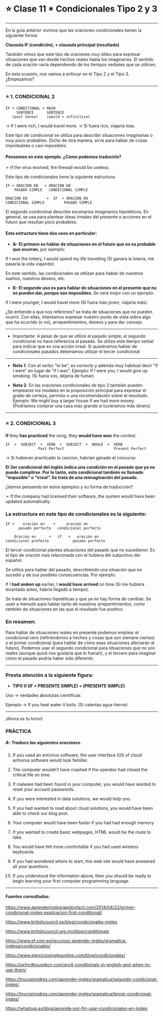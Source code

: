 # :star: Clase 11 * Condicionales Tipo 2 y 3

---

En la guía anterior vivimos que las oraciones condicionales tienen la siguiente forma:

**Clausula IF (condición), + clausula principal (resultado)**

También vimos que este tipo de oraciones muy útiles para expresar situaciones que van desde hechos reales hasta los imaginarios. El sentido de cada oración varía dependiendo de los tiempos verbales que se utilicen.

En esta ocasión, nos vamos a enfocar en el Tipo 2 y el Tipo 3. ¿Empezamos?

---

### :star: 1. CONDICIONAL 2

```
IF + CONDITIONAL + MAIN
     SENTENCE      SENTENCE
   (past tense)    (would + infinitive)   
```

-> If I were rich, I would travel more. -> Si fuera rico, viajaria mas.

Este tipo de condicional se utiliza para describir situaciones imaginarias o muy poco probables. Dicho de otra manera, sirve para hablar de cosas improbables o casi imposibles.

#### Pensemos en este ejemplo. ¿Cómo podemos traducirlo?

➢ If the virus evolved, the firewall would be useless.

Este tipo de condicionales tiene la siguiente estructura:

```
IF + ORACION EN   + ORACION EN 
    PASADO SIMPLE   CONDICIONAL SIMPLE
```



```
ORACION EN         +  IF  + ORACION EN 
CONDICIONAL SIMPLE         PASADO SIMPLE
```

El segundo condicional describe escenarios imaginarios hipotéticos. En general, se usa para plantear ideas irreales del presente o acciones en el futuro que resultan poco probables.

#### Esta estructura tiene dos usos en particular:

- **A- El primero es hablar de situaciones en el futuro que no es probable que ocurran**, por ejemplo:

If I won the lottery, I would spend my life travelling (Si ganara la lotería, me pasaría la vida viajando).

En este sentido, las condicionales se utilizan para hablar de nuestros sueños, nuestros deseos, etc.

- **B- El segundo uso es para hablar de situaciones en el presente que no se pueden dar, porque son
imposibles**. Se verá mejor con un ejemplo:

If I were younger, I would travel more (Si fuera más joven, viajaría más).

¿Se entiende a que nos referimos? se trata de situaciones que no pueden ocurrir. Con ellas, intentamos
expresar nuestro punto de vista sobre algo que ha ocurrido (o no), arrepentimientos, deseos y para dar
consejo.

---

- Importante: A pesar de que se utilice el pasado simple, el segundo condicional no hace referencia
al pasado. Se utiliza este tiempo verbal para indicar que es una acción irreal. Si quisiéramos hablar
de condicionales pasados deberíamos utilizar el tercer condicional

---

- **Nota 1**: Con el verbo "to be", es correcto y además muy habitual decir "if I were" en lugar de "if I was".
Ejemplo: If I were you, I would give up smoking. (Si fuera vos, dejaría de fumar)

- **Nota 2**: En las oraciones condicionales de tipo 2 también pueden emplearse los modales en la proposición
principal para expresar el grado de certeza, permiso o una recomendación sobre el resultado.
Ejemplo: We might buy a larger house if we had more money. (Podríamos comprar una casa más grande si
tuviéramos más dinero)

---


### :star: 2. CONDICIONAL 3

**If** they **has practiced** the song, they **would have won** the contest.

```
IF  +  SUBJECT  +  VERB  +  SUBJECT  +  WOULD  +  VERB
               Past Perfect                       Present Perfect
```

-> Si hubieran practicado la cancion, habrian ganado el concurso.


**El 3er condicional del inglés indica una condición en el pasado que ya no puede cumplirse. Por lo tanto,
este condicional también es llamado “imposible” o “irreal”. Se trata de una reimaginación del pasado.**

¿Vamos pensando en estos ejemplos y su forma de traducción?

➢ If the company had licensed their software, the system would have been updated automatically.

### La estructura en este tipo de condicionales es la siguiente:


```
IF +    oración en    +     oración en 
      pasado perfecto   condicional perfecto
```


```
    Oración en      +   if   +   oración en 
condicional prefecto           pasado perfecto
```

El tercer condicional plantea situaciones del pasado que no sucedieron. Es el tipo de oración más relacionada con el
hubiera del subjuntivo del español.

Se utiliza para hablar del pasado, describiendo una situación que no sucedió y de sus posibles consecuencias. Por
ejemplo:

If I **had woken up** earlier, I **would have arrived** on time (Si me hubiera levantado antes, habría llegado a tiempo).

Se trata de situaciones hipotéticas y que ya no hay forma de cambiar. Se usan a menudo para hablar tanto de nuestros
arrepentimientos, como también de situaciones en las que el resultado fue positivo.


### En resumen:

Para hablar de situaciones reales en presente podemos emplear el condicional cero (refiriéndonos a hechos y cosas
que son siempre ciertas) o el primer condicional (para hablar de cómo esas situaciones afectarán al futuro). Podemos
usar el segundo condicional para situaciones que no son reales (aunque quizá nos gustaría que lo fueran), y el tercero
para imaginar cómo el pasado podría haber sido diferente.

---

### Presta atención a la siguiente figura:

- **TIPO 0 (IF + PRESENTE SIMPLE) + (PRESENTE SIMPLE)**:

Uso -> verdades absolutas cientificas

Ejemplo -> If you heat water it boils. (Si calentas agua hierve)

---

¡Ahora es tu turno!

### PRÁCTICA

##### A- Traduce las siguientes oraciones.

1. If you used an antivirus software, the user interface (UI) of cloud antivirus software would look familiar.

2. The computer wouldn’t have crashed if the operator had closed the critical file on time.

3. If malware had been found in your computer, you would have wanted to reset your account passwords.

4. If you were interested in data solutions, we would help you.

5. If you had wanted to read about cloud solutions, you would have been able to check our blog post.

6. Your computer would have been faster if you had had enough memory

7. If you wanted to create basic webpages, HTML would be the route to take.

8. You would have felt more comfortable if you had used wireless keyboards.

9. If you had wondered where to start, this web site would have answered all your questions.

10. If you understood the information above, then you should be ready to begin learning your first computer
programming language.

---

#### Fuentes consultadas:

https://www.aprenderinglesrapidoyfacil.com/2014/04/22/primer-condicional-ingles-explicacion-first-conditional/

https://www.britishcouncil.es/blog/condicionales-ingles

https://www.britishcouncil.org.mx/blog/conditionals

https://www.ef.com.es/recursos-aprender-ingles/gramatica-inglesa/condicionales/

https://www.ejerciciosinglesonline.com/blog/condicionales/

https://oxfordhousebcn.com/en/4-conditionals-in-english-and-when-to-use-them/

https://trucoslondres.com/aprender-ingles/gramatica/segundo-condicional-ingles/

https://trucoslondres.com/aprender-ingles/gramatica/tercer-condicional-ingles/

https://whatsup.es/blog/aprende-por-fin-usar-condicionales-en-ingles
